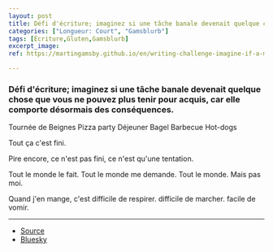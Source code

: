 ```yaml
---
layout: post
title: Défi d'écriture; imaginez si une tâche banale devenait quelque chose que vous ne pouvez plus tenir pour acquis, car elle comporte désormais des conséquences.
categories: ["Longueur: Court", "Gamsblurb"]
tags: [Écriture,Gluten,Gamsblurb]
excerpt_image: 
ref: https://martingamsby.github.io/en/writing-challenge-imagine-if-a-mundane-task-became-something-you-can-no-longer-take-for-granted-because-now-it-comes-with-some-consequence

---
```


### **Défi d'écriture; imaginez si une tâche banale devenait quelque chose que vous ne pouvez plus tenir pour acquis, car elle comporte désormais des conséquences.**

Tournée de Beignes
Pizza party
Déjeuner Bagel
Barbecue Hot-dogs

Tout ça c'est fini.

Pire encore, ce n'est pas fini, ce n'est qu'une tentation.

Tout le monde le fait.
Tout le monde me demande.
Tout le monde.
Mais pas moi.

Quand j'en mange,
c'est difficile de respirer.
difficile de marcher.
facile de vomir.

---

- [Source](https://bsky.app/profile/rhubarbpiart.bsky.social/post/3la55juocmr22)
- [Bluesky](https://bsky.app/profile/martin-gamsby.bsky.social/post/3la64hqd3bc2u)

